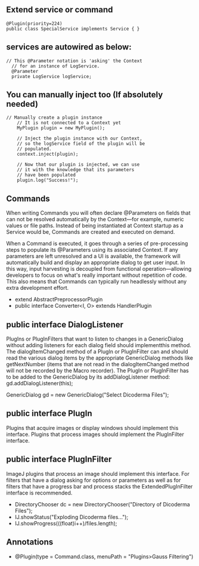 
## Extend service or command

```
@Plugin(priority=224)
public class SpecialService implements Service { }

```

## services are autowired as below:

```
// This @Parameter notation is 'asking' the Context
  // for an instance of LogService.
  @Parameter
  private LogService logService;

```

## You can manually inject too (If absolutely needed)
```
// Manually create a plugin instance
    // It is not connected to a Context yet
    MyPlugin plugin = new MyPlugin();
 
    // Inject the plugin instance with our Context,
    // so the logService field of the plugin will be
    // populated.
    context.inject(plugin);
 
    // Now that our plugin is injected, we can use
    // it with the knowledge that its parameters
    // have been populated
    plugin.log("Success!");
```

## Commands

When writing Commands you will often declare @Parameters on fields that can not be resolved automatically by the Context—for example, numeric values or file paths. Instead of being instantiated at Context startup as a Service would be, Commands are created and executed on demand.

When a Command is executed, it goes through a series of pre-processing steps to populate its @Parameters using its associated Context. If any parameters are left unresolved and a UI is available, the framework will automatically build and display an appropriate dialog to get user input. In this way, input harvesting is decoupled from functional operation—allowing developers to focus on what's really important without repetition of code. This also means that Commands can typically run headlessly without any extra development effort.

* extend AbstractPreprocessorPlugin
* public interface Converter<I, O> extends HandlerPlugin<ConversionRequest>

## public interface DialogListener

PlugIns or PlugInFilters that want to listen to changes in a GenericDialog without adding listeners for each dialog field should implementthis method. The dialogItemChanged method of a PlugIn or PlugInFilter can and should read the various dialog items by the appropriate GenericDialog methods like getNextNumber (items that are not read in the dialogItemChanged method will not be recorded by the Macro recorder). The PlugIn or PlugInFilter has to be added to the GenericDialog by its addDialogListener method: gd.addDialogListener(this);

GenericDialog gd = new GenericDialog("Select Dicoderma Files");


## public interface PlugIn

Plugins that acquire images or display windows should implement this interface. Plugins that process images should implement the PlugInFilter interface.

## public interface PlugInFilter

ImageJ plugins that process an image should implement this interface. For filters that have a dialog asking for options or parameters as well as for filters that have a progress bar and process stacks the ExtendedPlugInFilter interface is recommended.

* DirectoryChooser dc = new DirectoryChooser("Directory of Dicoderma Files");
* IJ.showStatus("Exploding Dicoderma files...");
* IJ.showProgress(((float)i++)/files.length);

## Annotations

* @Plugin(type = Command.class, menuPath = "Plugins>Gauss Filtering")
